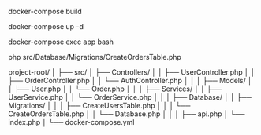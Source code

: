 docker-compose build

docker-compose up -d

docker-compose exec app bash


php src/Database/Migrations/CreateOrdersTable.php


project-root/
│
├── src/
│   ├── Controllers/
│   │   ├── UserController.php
│   │   ├── OrderController.php
│   │   └── AuthController.php
│   │
│   ├── Models/
│   │   ├── User.php
│   │   └── Order.php
│   │
│   ├── Services/
│   │   ├── UserService.php
│   │   └── OrderService.php
│   │
│   ├── Database/
│   │   ├── Migrations/
│   │   │   ├── CreateUsersTable.php
│   │   │   └── CreateOrdersTable.php
│   │   └── Database.php
│   │
│   ├── api.php
│   └── index.php
│
└── docker-compose.yml
